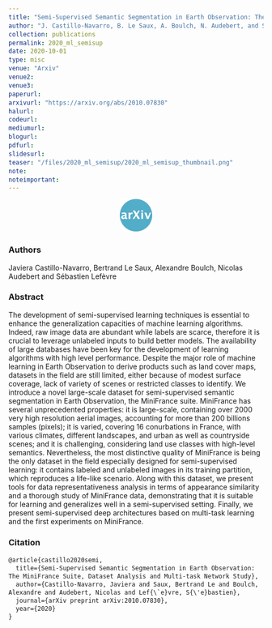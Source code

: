 ```yaml
---
title: "Semi-Supervised Semantic Segmentation in Earth Observation: The MiniFrance Suite, Dataset Analysis and Multi-task Network Study"
author: "J. Castillo-Navarro, B. Le Saux, A. Boulch, N. Audebert, and S. Lefèvre"
collection: publications
permalink: 2020_ml_semisup
date: 2020-10-01
type: misc
venue: "Arxiv"
venue2: 
venue3:
paperurl: 
arxivurl: "https://arxiv.org/abs/2010.07830"
halurl: 
codeurl: 
mediumurl: 
blogurl: 
pdfurl: 
slidesurl: 
teaser: "/files/2020_ml_semisup/2020_ml_semisup_thumbnail.png"
note:
noteimportant: 
---
```


<p style="text-align:center">
  <a href="https://arxiv.org/abs/2010.07830">
    <img src="/images/logo_arxiv.png" width="64" class="center" />
  </a>
</p>


### Authors

Javiera Castillo-Navarro, Bertrand Le Saux, Alexandre Boulch, Nicolas Audebert and Sébastien Lefèvre


### Abstract

The development of semi-supervised learning techniques is essential to enhance the generalization capacities of machine learning algorithms. Indeed, raw image data are abundant while labels are scarce, therefore it is crucial to leverage unlabeled inputs to build better models. The availability of large databases have been key for the development of learning algorithms with high level performance.
Despite the major role of machine learning in Earth Observation to derive products such as land cover maps, datasets in the field are still limited, either because of modest surface coverage, lack of variety of scenes or restricted classes to identify. We introduce a novel large-scale dataset for semi-supervised semantic segmentation in Earth Observation, the MiniFrance suite. MiniFrance has several unprecedented properties: it is large-scale, containing over 2000 very high resolution aerial images, accounting for more than 200 billions samples (pixels); it is varied, covering 16 conurbations in France, with various climates, different landscapes, and urban as well as countryside scenes; and it is challenging, considering land use classes with high-level semantics. Nevertheless, the most distinctive quality of MiniFrance is being the only dataset in the field especially designed for semi-supervised learning: it contains labeled and unlabeled images in its training partition, which reproduces a life-like scenario. Along with this dataset, we present tools for data representativeness analysis in terms of appearance similarity and a thorough study of MiniFrance data, demonstrating that it is suitable for learning and generalizes well in a semi-supervised setting. Finally, we present semi-supervised deep architectures based on multi-task learning and the first experiments on MiniFrance.

### Citation

```
@article{castillo2020semi,
  title={Semi-Supervised Semantic Segmentation in Earth Observation: The MiniFrance Suite, Dataset Analysis and Multi-task Network Study},
  author={Castillo-Navarro, Javiera and Saux, Bertrand Le and Boulch, Alexandre and Audebert, Nicolas and Lef{\`e}vre, S{\'e}bastien},
  journal={arXiv preprint arXiv:2010.07830},
  year={2020}
}
```